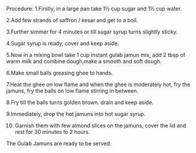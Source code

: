 Procedure:
1.Firstly, in a large pan take 1½ cup sugar and 1½ cup water.

2.Add few strands of saffron / kesar and get to a boil.

3.Further simmer for 4 minutes or till sugar syrup turns slightly sticky.

4.Sugar syrup is ready, cover and keep aside.

5.Now in a mixing bowl take 1 cup instant gulab jamun mix,
add 2 tbsp of warm milk and combine dough,make a smooth and soft dough.

6.Make small balls greasing ghee to hands.

7.Heat the ghee on low flame and when the ghee is moderately hot, fry the jamuns,
fry the balls on low flame stirring in between.

8.Fry till the balls turns golden brown. drain and keep aside.

9.Immediately, drop the hot jamuns into hot sugar syrup.

10. Garnish them with few almond slices on the jamuns,
cover the lid and rest for 30 minutes to 2 hours.

The Gulab Jamuns are ready to be served.
